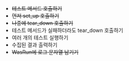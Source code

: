 - ~~테스트 메서드 호출하기~~
- ~~먼저 set_up 호출하기~~
- ~~나중에 tear_down 호출하기~~
- 테스트 메서드가 실패하더라도 tear_down 호출하기
- 여러 개의 테스트 실행하기
- 수집된 결과 출력하기
- ~~WasRun에 로그 문자열 남기기~~
